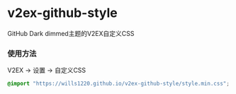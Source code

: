 # v2ex-github-style
GitHub Dark dimmed主题的V2EX自定义CSS

### 使用方法

V2EX -> 设置 -> 自定义CSS
```css
@import "https://wills1220.github.io/v2ex-github-style/style.min.css";
```

